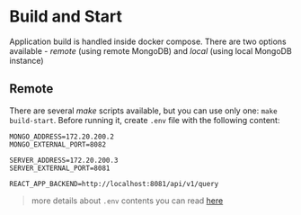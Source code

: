 # Build and Start

Application build is handled inside docker compose. There are two
options available - _remote_ (using remote MongoDB) and _local_
(using local MongoDB instance)

## Remote

There are several _make_ scripts available, but you can use only one:
`make build-start`. Before running it, create `.env` file with the
following content:

```env
MONGO_ADDRESS=172.20.200.2
MONGO_EXTERNAL_PORT=8082

SERVER_ADDRESS=172.20.200.3
SERVER_EXTERNAL_PORT=8081

REACT_APP_BACKEND=http://localhost:8081/api/v1/query
```

> more details about `.env` contents you can read [here](./env_files.md)